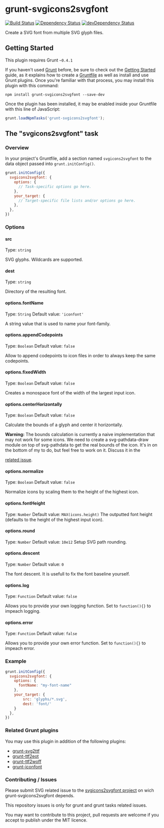 # grunt-svgicons2svgfont
[![Build Status](https://travis-ci.org/poppinlp/grunt-svgicons2svgfont.png?branch=master)](https://travis-ci.org/poppinlp/grunt-svgicons2svgfont)
[![Dependency Status](https://david-dm.org/poppinlp/grunt-svgicons2svgfont.svg)](https://david-dm.org/poppinlp/grunt-svgicons2svgfont)
[![devDependency Status](https://david-dm.org/poppinlp/grunt-svgicons2svgfont/dev-status.svg)](https://david-dm.org/poppinlp/grunt-svgicons2svgfont#info=devDependencies)

Create a SVG font from multiple SVG glyph files.

## Getting Started
This plugin requires Grunt `~0.4.1`

If you haven't used [Grunt](http://gruntjs.com/) before, be sure to check out
 the [Getting Started](http://gruntjs.com/getting-started) guide, as it
 explains how to create a [Gruntfile](http://gruntjs.com/sample-gruntfile) as
 well as install and use Grunt plugins. Once you're familiar with that process,
 you may install this plugin with this command:

```shell
npm install grunt-svgicons2svgfont --save-dev
```

Once the plugin has been installed, it may be enabled inside your Gruntfile
 with this line of JavaScript:

```js
grunt.loadNpmTasks('grunt-svgicons2svgfont');
```

## The "svgicons2svgfont" task

### Overview
In your project's Gruntfile, add a section named `svgicons2svgfont` to the data
 object passed into `grunt.initConfig()`.

```js
grunt.initConfig({
  svgicons2svgfont: {
    options: {
      // Task-specific options go here.
    },
    your_target: {
      // Target-specific file lists and/or options go here.
    },
  },
})
```

### Options

#### src
Type: `string`

SVG glyphs. Wildcards are supported.

#### dest
Type: `string`

Directory of the resulting font.

#### options.fontName
Type: `String`
Default value: `'iconfont'`

A string value that is used to name your font-family.

#### options.appendCodepoints
Type: `Boolean`
Default value: `false`

Allow to append codepoints to icon files in order to always keep the same codepoints.

#### options.fixedWidth
Type: `Boolean`
Default value: `false`

Creates a monospace font of the width of the largest input icon.

#### options.centerHorizontally
Type: `Boolean`
Default value: `false`

Calculate the bounds of a glyph and center it horizontally.

**Warning:** The bounds calculation is currently a naive implementation that may not work for some icons. We need to create a svg-pathdata-draw module on top of svg-pathdata to get the real bounds of the icon. It's in on the bottom of my to do, but feel free to work on it. Discuss it in the

[related issue](https://github.com/nfroidure/svgicons2svgfont/issues/18).

#### options.normalize
Type: `Boolean`
Default value: `false`

Normalize icons by scaling them to the height of the highest icon.

#### options.fontHeight
Type: `Number`
Default value: `MAX(icons.height)`
The outputted font height  (defaults to the height of the highest input icon).

#### options.round
Type: `Number`
Default value: `10e12`
Setup SVG path rounding.

#### options.descent
Type: `Number`
Default value: `0`

The font descent. It is usefull to fix the font baseline yourself.

#### options.log
Type: `Function`
Default value: `false`

Allows you to provide your own logging function. Set to `function(){}` to impeach logging.

#### options.error
Type: `Function`
Default value: `false`

Allows you to provide your own error function. Set to `function(){}` to impeach error.

### Example

```js
grunt.initConfig({
  svgicons2svgfont: {
    options: {
      fontName: "my-font-name"
    },
    your_target: {
        src: 'glyphs/*.svg',
        dest: 'font/'
    }
  },
})
```

### Related Grunt plugins

You may use this plugin in addition of the following plugins:

* [grunt-svg2ttf](https://www.npmjs.com/package/grunt-svg2ttf)
* [grunt-ttf2eot](https://www.npmjs.com/package/grunt-ttf2eot)
* [grunt-ttf2woff](https://www.npmjs.com/package/grunt-ttf2woff)
* [grunt-iconfont](https://www.npmjs.com/package/grunt-iconfont)

### Contributing / Issues

Please submit SVG related issue to the
 [svgicons2svgfont project](https://github.com/nfroidure/svgicons2svgfont)
 on wich grunt-svgicons2svgfont depends.

This repository issues is only for grunt and grunt tasks related issues.

You may want to contribute to this project, pull requests are welcome if you
 accept to publish under the MIT licence.
